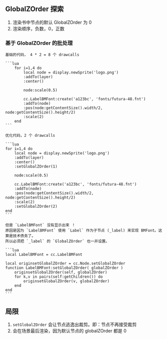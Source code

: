 ## GlobalZOrder 探索

1.  渲染书中节点的默认 GlobalZOrder 为 0
2.  渲染顺序，负数，0，正数

### 基于 GlobalZOrder 的批处理

    基础的代码， 4 * 2 = 8 个 drawcalls

    ```lua
        for i=1,4 do
            local node = display.newSprite('logo.png')
            :addTo(layer)
            :center()

            node:scale(0.5)

            cc.LabelBMFont:create('a123bc', 'fonts/futura-48.fnt')
            :addTo(node)
            :pos(node:getContentSize().width/2, node:getContentSize().height/2)
            :scale(2)
        end
    ```

    优化代码，2 个 drawcalls

    ```lua
    for i=1,4 do
        local node = display.newSprite('logo.png')
        :addTo(layer)
        :center()
        :setGlobalZOrder(1)

        node:scale(0.5)

        cc.LabelBMFont:create('a123bc', 'fonts/futura-48.fnt')
        :addTo(node)
        :pos(node:getContentSize().width/2, node:getContentSize().height/2)
        :scale(2)
        :setGlobalZOrder(2)
    end
    ```

    但是 `LabelBMFont` 没有显示出来 ！
    原因是因为 `LabelBMFont` 使用 `Label` 作为子节点 (_label) 来实现 BMFont。这算是技术债务了。
    所以必须把 `_label` 的 `GlobalZOrder` 也一并设置。

    ```lua
    local LabelBMFont = cc.LabelBMFont

    local originsetGlobalZOrder = cc.Node.setGlobalZOrder
    function LabelBMFont:setGlobalZOrder( globalZOrder )
        originsetGlobalZOrder(self, globalZOrder)
        for k,v in pairs(self:getChildren()) do
            originsetGlobalZOrder(v, globalZOrder)
        end
    end
    ```

## 局限

1.  `setGlobalZOrder` 会让节点逃逸出裁剪。即：节点不再接受裁剪
2.  会在场景最后渲染，因为默认节点的 globalZOrder 都是 0
